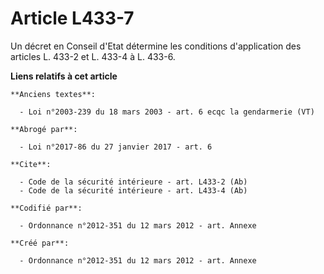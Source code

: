 # Article L433-7

Un décret en Conseil d'Etat détermine les conditions d'application des articles L. 433-2 et L. 433-4 à L. 433-6.

**Liens relatifs à cet article**

	**Anciens textes**:

	  - Loi n°2003-239 du 18 mars 2003 - art. 6 ecqc la gendarmerie (VT)

	**Abrogé par**:

	  - Loi n°2017-86 du 27 janvier 2017 - art. 6

	**Cite**:

	  - Code de la sécurité intérieure - art. L433-2 (Ab)
	  - Code de la sécurité intérieure - art. L433-4 (Ab)

	**Codifié par**:

	  - Ordonnance n°2012-351 du 12 mars 2012 - art. Annexe

	**Créé par**:

	  - Ordonnance n°2012-351 du 12 mars 2012 - art. Annexe
